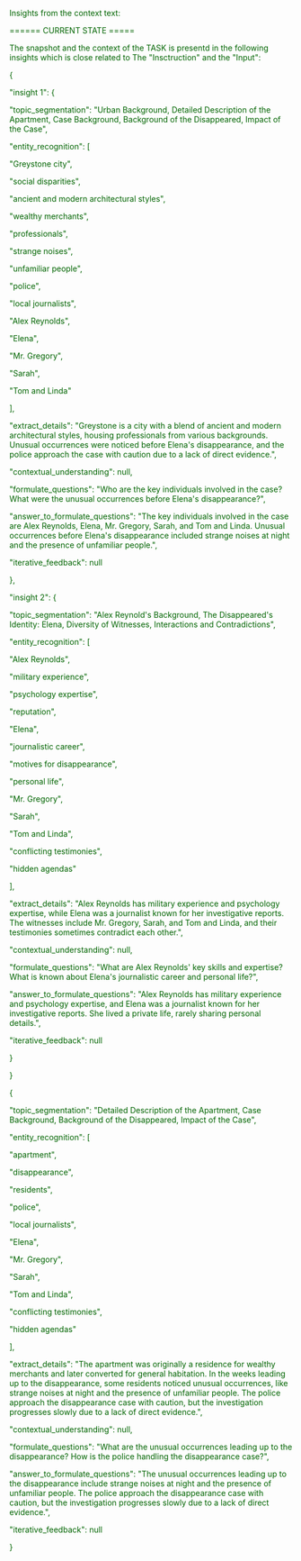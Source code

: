 
<span style='color: darkgreen;'>Insights from the context text:</span>


<span style='color: darkgreen;'>====== CURRENT STATE =====</span>

<span style='color: darkgreen;'>The snapshot and the context of the TASK is presentd in the following insights which is close related to The &quot;Insctruction&quot; and the &quot;Input&quot;:</span>

<span style='color: darkgreen;'>{</span>

<span style='color: darkgreen;'>    &quot;insight 1&quot;: {</span>

<span style='color: darkgreen;'>        &quot;topic_segmentation&quot;: &quot;Urban Background, Detailed Description of the Apartment, Case Background, Background of the Disappeared, Impact of the Case&quot;,</span>

<span style='color: darkgreen;'>        &quot;entity_recognition&quot;: [</span>

<span style='color: darkgreen;'>            &quot;Greystone city&quot;,</span>

<span style='color: darkgreen;'>            &quot;social disparities&quot;,</span>

<span style='color: darkgreen;'>            &quot;ancient and modern architectural styles&quot;,</span>

<span style='color: darkgreen;'>            &quot;wealthy merchants&quot;,</span>

<span style='color: darkgreen;'>            &quot;professionals&quot;,</span>

<span style='color: darkgreen;'>            &quot;strange noises&quot;,</span>

<span style='color: darkgreen;'>            &quot;unfamiliar people&quot;,</span>

<span style='color: darkgreen;'>            &quot;police&quot;,</span>

<span style='color: darkgreen;'>            &quot;local journalists&quot;,</span>

<span style='color: darkgreen;'>            &quot;Alex Reynolds&quot;,</span>

<span style='color: darkgreen;'>            &quot;Elena&quot;,</span>

<span style='color: darkgreen;'>            &quot;Mr. Gregory&quot;,</span>

<span style='color: darkgreen;'>            &quot;Sarah&quot;,</span>

<span style='color: darkgreen;'>            &quot;Tom and Linda&quot;</span>

<span style='color: darkgreen;'>        ],</span>

<span style='color: darkgreen;'>        &quot;extract_details&quot;: &quot;Greystone is a city with a blend of ancient and modern architectural styles, housing professionals from various backgrounds. Unusual occurrences were noticed before Elena&#x27;s disappearance, and the police approach the case with caution due to a lack of direct evidence.&quot;,</span>

<span style='color: darkgreen;'>        &quot;contextual_understanding&quot;: null,</span>

<span style='color: darkgreen;'>        &quot;formulate_questions&quot;: &quot;Who are the key individuals involved in the case? What were the unusual occurrences before Elena&#x27;s disappearance?&quot;,</span>

<span style='color: darkgreen;'>        &quot;answer_to_formulate_questions&quot;: &quot;The key individuals involved in the case are Alex Reynolds, Elena, Mr. Gregory, Sarah, and Tom and Linda. Unusual occurrences before Elena&#x27;s disappearance included strange noises at night and the presence of unfamiliar people.&quot;,</span>

<span style='color: darkgreen;'>        &quot;iterative_feedback&quot;: null</span>

<span style='color: darkgreen;'>    },</span>

<span style='color: darkgreen;'>    &quot;insight 2&quot;: {</span>

<span style='color: darkgreen;'>        &quot;topic_segmentation&quot;: &quot;Alex Reynold&#x27;s Background, The Disappeared&#x27;s Identity: Elena, Diversity of Witnesses, Interactions and Contradictions&quot;,</span>

<span style='color: darkgreen;'>        &quot;entity_recognition&quot;: [</span>

<span style='color: darkgreen;'>            &quot;Alex Reynolds&quot;,</span>

<span style='color: darkgreen;'>            &quot;military experience&quot;,</span>

<span style='color: darkgreen;'>            &quot;psychology expertise&quot;,</span>

<span style='color: darkgreen;'>            &quot;reputation&quot;,</span>

<span style='color: darkgreen;'>            &quot;Elena&quot;,</span>

<span style='color: darkgreen;'>            &quot;journalistic career&quot;,</span>

<span style='color: darkgreen;'>            &quot;motives for disappearance&quot;,</span>

<span style='color: darkgreen;'>            &quot;personal life&quot;,</span>

<span style='color: darkgreen;'>            &quot;Mr. Gregory&quot;,</span>

<span style='color: darkgreen;'>            &quot;Sarah&quot;,</span>

<span style='color: darkgreen;'>            &quot;Tom and Linda&quot;,</span>

<span style='color: darkgreen;'>            &quot;conflicting testimonies&quot;,</span>

<span style='color: darkgreen;'>            &quot;hidden agendas&quot;</span>

<span style='color: darkgreen;'>        ],</span>

<span style='color: darkgreen;'>        &quot;extract_details&quot;: &quot;Alex Reynolds has military experience and psychology expertise, while Elena was a journalist known for her investigative reports. The witnesses include Mr. Gregory, Sarah, and Tom and Linda, and their testimonies sometimes contradict each other.&quot;,</span>

<span style='color: darkgreen;'>        &quot;contextual_understanding&quot;: null,</span>

<span style='color: darkgreen;'>        &quot;formulate_questions&quot;: &quot;What are Alex Reynolds&#x27; key skills and expertise? What is known about Elena&#x27;s journalistic career and personal life?&quot;,</span>

<span style='color: darkgreen;'>        &quot;answer_to_formulate_questions&quot;: &quot;Alex Reynolds has military experience and psychology expertise, and Elena was a journalist known for her investigative reports. She lived a private life, rarely sharing personal details.&quot;,</span>

<span style='color: darkgreen;'>        &quot;iterative_feedback&quot;: null</span>

<span style='color: darkgreen;'>    }</span>

<span style='color: darkgreen;'>}</span>

<span style='color: darkgreen;'>{</span>

<span style='color: darkgreen;'>    &quot;topic_segmentation&quot;: &quot;Detailed Description of the Apartment, Case Background, Background of the Disappeared, Impact of the Case&quot;,</span>

<span style='color: darkgreen;'>    &quot;entity_recognition&quot;: [</span>

<span style='color: darkgreen;'>        &quot;apartment&quot;,</span>

<span style='color: darkgreen;'>        &quot;disappearance&quot;,</span>

<span style='color: darkgreen;'>        &quot;residents&quot;,</span>

<span style='color: darkgreen;'>        &quot;police&quot;,</span>

<span style='color: darkgreen;'>        &quot;local journalists&quot;,</span>

<span style='color: darkgreen;'>        &quot;Elena&quot;,</span>

<span style='color: darkgreen;'>        &quot;Mr. Gregory&quot;,</span>

<span style='color: darkgreen;'>        &quot;Sarah&quot;,</span>

<span style='color: darkgreen;'>        &quot;Tom and Linda&quot;,</span>

<span style='color: darkgreen;'>        &quot;conflicting testimonies&quot;,</span>

<span style='color: darkgreen;'>        &quot;hidden agendas&quot;</span>

<span style='color: darkgreen;'>    ],</span>

<span style='color: darkgreen;'>    &quot;extract_details&quot;: &quot;The apartment was originally a residence for wealthy merchants and later converted for general habitation. In the weeks leading up to the disappearance, some residents noticed unusual occurrences, like strange noises at night and the presence of unfamiliar people. The police approach the disappearance case with caution, but the investigation progresses slowly due to a lack of direct evidence.&quot;,</span>

<span style='color: darkgreen;'>    &quot;contextual_understanding&quot;: null,</span>

<span style='color: darkgreen;'>    &quot;formulate_questions&quot;: &quot;What are the unusual occurrences leading up to the disappearance? How is the police handling the disappearance case?&quot;,</span>

<span style='color: darkgreen;'>    &quot;answer_to_formulate_questions&quot;: &quot;The unusual occurrences leading up to the disappearance include strange noises at night and the presence of unfamiliar people. The police approach the disappearance case with caution, but the investigation progresses slowly due to a lack of direct evidence.&quot;,</span>

<span style='color: darkgreen;'>    &quot;iterative_feedback&quot;: null</span>

<span style='color: darkgreen;'>}</span>
